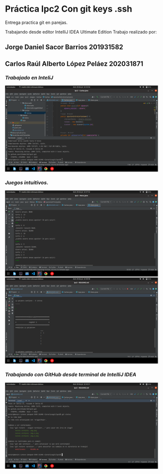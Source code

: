 # Práctica Ipc2 Con git keys .ssh
Entrega practica git en parejas. 

Trabajando desde editor IntelliJ IDEA Ultimate Edition
Trabajo realizado por:

## **Jorge Daniel Sacor Barrios 201931582**
## **Carlos Raúl Alberto López Peláez 202031871**



### _**Trabajado en InteliJ**_

![img.png](img.png)

### **_Juegos intuitivos._**

![img_1.png](img_1.png)
![img_2.png](img_2.png)

### **_Trabajando con GitHub desde terminal de IntelliJ IDEA_**

![img_3.png](img_3.png)